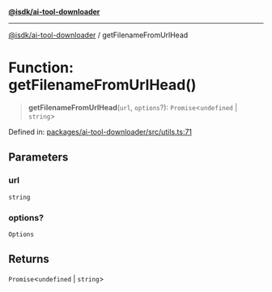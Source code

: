 [**@isdk/ai-tool-downloader**](../README.md)

***

[@isdk/ai-tool-downloader](../globals.md) / getFilenameFromUrlHead

# Function: getFilenameFromUrlHead()

> **getFilenameFromUrlHead**(`url`, `options`?): `Promise`\<`undefined` \| `string`\>

Defined in: [packages/ai-tool-downloader/src/utils.ts:71](https://github.com/isdk/ai-tool-download.js/blob/09ce910da0a60480ec886fed5ae17c2c57345f16/src/utils.ts#L71)

## Parameters

### url

`string`

### options?

`Options`

## Returns

`Promise`\<`undefined` \| `string`\>
